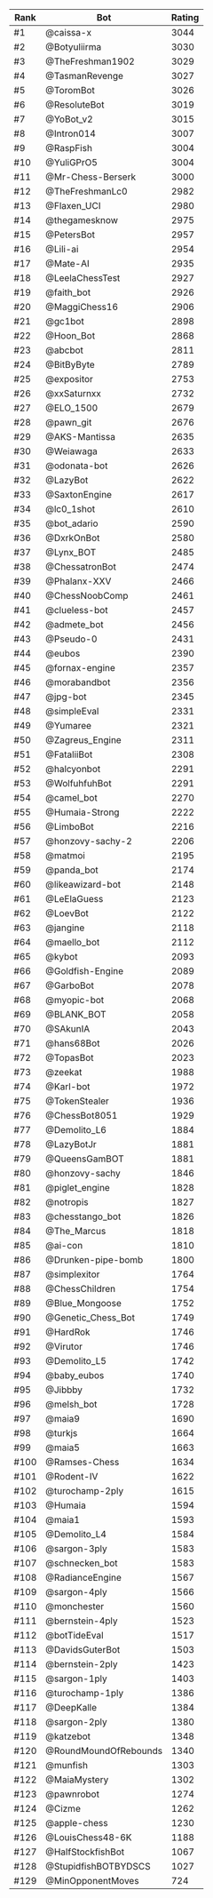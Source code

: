 Rank|Bot|Rating
---|---|---
#1|@caissa-x|3044
#2|@Botyuliirma|3030
#3|@TheFreshman1902|3029
#4|@TasmanRevenge|3027
#5|@ToromBot|3026
#6|@ResoluteBot|3019
#7|@YoBot_v2|3015
#8|@Intron014|3007
#9|@RaspFish|3004
#10|@YuliGPrO5|3004
#11|@Mr-Chess-Berserk|3000
#12|@TheFreshmanLc0|2982
#13|@Flaxen_UCI|2980
#14|@thegamesknow|2975
#15|@PetersBot|2957
#16|@Lili-ai|2954
#17|@Mate-AI|2935
#18|@LeelaChessTest|2927
#19|@faith_bot|2926
#20|@MaggiChess16|2906
#21|@gc1bot|2898
#22|@Hoon_Bot|2868
#23|@abcbot|2811
#24|@BitByByte|2789
#25|@expositor|2753
#26|@xxSaturnxx|2732
#27|@ELO_1500|2679
#28|@pawn_git|2676
#29|@AKS-Mantissa|2635
#30|@Weiawaga|2633
#31|@odonata-bot|2626
#32|@LazyBot|2622
#33|@SaxtonEngine|2617
#34|@lc0_1shot|2610
#35|@bot_adario|2590
#36|@DxrkOnBot|2580
#37|@Lynx_BOT|2485
#38|@ChessatronBot|2474
#39|@Phalanx-XXV|2466
#40|@ChessNoobComp|2461
#41|@clueless-bot|2457
#42|@admete_bot|2456
#43|@Pseudo-0|2431
#44|@eubos|2390
#45|@fornax-engine|2357
#46|@morabandbot|2356
#47|@jpg-bot|2345
#48|@simpleEval|2331
#49|@Yumaree|2321
#50|@Zagreus_Engine|2311
#51|@FataliiBot|2308
#52|@halcyonbot|2291
#53|@WolfuhfuhBot|2291
#54|@camel_bot|2270
#55|@Humaia-Strong|2222
#56|@LimboBot|2216
#57|@honzovy-sachy-2|2206
#58|@matmoi|2195
#59|@panda_bot|2174
#60|@likeawizard-bot|2148
#61|@LeElaGuess|2123
#62|@LoevBot|2122
#63|@jangine|2118
#64|@maello_bot|2112
#65|@kybot|2093
#66|@Goldfish-Engine|2089
#67|@GarboBot|2078
#68|@myopic-bot|2068
#69|@BLANK_BOT|2058
#70|@SAkunIA|2043
#71|@hans68Bot|2026
#72|@TopasBot|2023
#73|@zeekat|1988
#74|@Karl-bot|1972
#75|@TokenStealer|1936
#76|@ChessBot8051|1929
#77|@Demolito_L6|1884
#78|@LazyBotJr|1881
#79|@QueensGamBOT|1881
#80|@honzovy-sachy|1846
#81|@piglet_engine|1828
#82|@notropis|1827
#83|@chesstango_bot|1826
#84|@The_Marcus|1818
#85|@ai-con|1810
#86|@Drunken-pipe-bomb|1800
#87|@simplexitor|1764
#88|@ChessChildren|1754
#89|@Blue_Mongoose|1752
#90|@Genetic_Chess_Bot|1749
#91|@HardRok|1746
#92|@Virutor|1746
#93|@Demolito_L5|1742
#94|@baby_eubos|1740
#95|@Jibbby|1732
#96|@melsh_bot|1728
#97|@maia9|1690
#98|@turkjs|1664
#99|@maia5|1663
#100|@Ramses-Chess|1634
#101|@Rodent-IV|1622
#102|@turochamp-2ply|1615
#103|@Humaia|1594
#104|@maia1|1593
#105|@Demolito_L4|1584
#106|@sargon-3ply|1583
#107|@schnecken_bot|1583
#108|@RadianceEngine|1567
#109|@sargon-4ply|1566
#110|@monchester|1560
#111|@bernstein-4ply|1523
#112|@botTideEval|1517
#113|@DavidsGuterBot|1503
#114|@bernstein-2ply|1423
#115|@sargon-1ply|1403
#116|@turochamp-1ply|1386
#117|@DeepKalle|1384
#118|@sargon-2ply|1380
#119|@katzebot|1348
#120|@RoundMoundOfRebounds|1340
#121|@munfish|1303
#122|@MaiaMystery|1302
#123|@pawnrobot|1274
#124|@Cizme|1262
#125|@apple-chess|1230
#126|@LouisChess48-6K|1188
#127|@HalfStockfishBot|1067
#128|@StupidfishBOTBYDSCS|1027
#129|@MinOpponentMoves|724

